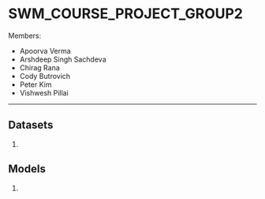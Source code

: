 # SWM_COURSE_PROJECT_GROUP2

Members:
- Apoorva Verma
- Arshdeep Singh Sachdeva
- Chirag Rana
- Cody Butrovich
- Peter Kim
- Vishwesh Pillai

---
## Datasets  
1. 

## Models
1. 
